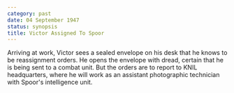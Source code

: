 ```yaml
---
category: past
date: 04 September 1947
status: synopsis
title: Victor Assigned To Spoor
---
```



Arriving at work, Victor sees a sealed
envelope on his desk that he knows to be reassignment orders. He opens
the envelope with dread, certain that he is being sent to a combat unit.
But the orders are to report to KNIL headquarters, where he
will work as an assistant photographic technician with
Spoor's intelligence unit.
